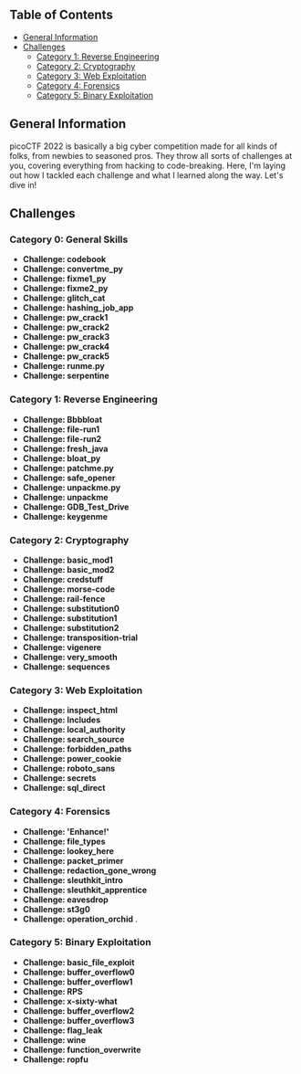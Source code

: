 ## Table of Contents
- [General Information](#general-information)
- [Challenges](#challenges)
    - [Category 1: Reverse Engineering](#category-1-reverse-engineering)
    - [Category 2: Cryptography](#category-2-cryptography)
    - [Category 3: Web Exploitation](#category-3-web-exploitation)
    - [Category 4: Forensics](#category-4-forensics)
    - [Category 5: Binary Exploitation](#category-5-binary-exploitation)


## General Information

picoCTF 2022 is basically a big cyber competition made for all kinds of folks, from newbies to seasoned pros. They throw all sorts of challenges at you, covering everything from hacking to code-breaking. Here, I'm laying out how I tackled each challenge and what I learned along the way. Let's dive in!

## Challenges

### Category 0: General Skills
- **Challenge: codebook**
- **Challenge: convertme_py**
- **Challenge: fixme1_py**
- **Challenge: fixme2_py**
- **Challenge: glitch_cat**
- **Challenge: hashing_job_app**
- **Challenge: pw_crack1**
- **Challenge: pw_crack2**
- **Challenge: pw_crack3**
- **Challenge: pw_crack4**
- **Challenge: pw_crack5**
- **Challenge: runme.py**
- **Challenge: serpentine**

### Category 1: Reverse Engineering
- **Challenge: Bbbbloat**
- **Challenge: file-run1**
- **Challenge: file-run2**
- **Challenge: fresh_java**
- **Challenge: bloat_py**
- **Challenge: patchme.py**
- **Challenge: safe_opener**
- **Challenge: unpackme.py**
- **Challenge: unpackme**
- **Challenge: GDB_Test_Drive**
- **Challenge: keygenme**

### Category 2: Cryptography
- **Challenge: basic_mod1**
- **Challenge: basic_mod2**
- **Challenge: credstuff**
- **Challenge: morse-code**
- **Challenge: rail-fence**
- **Challenge: substitution0**
- **Challenge: substitution1**
- **Challenge: substitution2**
- **Challenge: transposition-trial**
- **Challenge: vigenere**
- **Challenge: very_smooth**
- **Challenge: sequences**

### Category 3: Web Exploitation
- **Challenge: inspect_html**
- **Challenge: Includes**
- **Challenge: local_authority**
- **Challenge: search_source**
- **Challenge: forbidden_paths**
- **Challenge: power_cookie**
- **Challenge: roboto_sans**
- **Challenge: secrets**
- **Challenge: sql_direct**

### Category 4: Forensics
- **Challenge: 'Enhance!'**
- **Challenge: file_types**
- **Challenge: lookey_here**
- **Challenge: packet_primer**
- **Challenge: redaction_gone_wrong**
- **Challenge: sleuthkit_intro**
- **Challenge: sleuthkit_apprentice**
- **Challenge: eavesdrop**
- **Challenge: st3g0**
- **Challenge: operation_orchid**
.
### Category 5: Binary Exploitation
- **Challenge: basic_file_exploit**
- **Challenge: buffer_overflow0**
- **Challenge: buffer_overflow1**
- **Challenge: RPS**
- **Challenge: x-sixty-what**
- **Challenge: buffer_overflow2**
- **Challenge: buffer_overflow3**
- **Challenge: flag_leak**
- **Challenge: wine**
- **Challenge: function_overwrite**
- **Challenge: ropfu**

